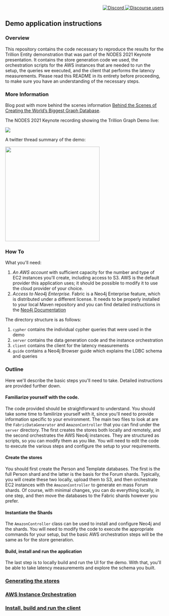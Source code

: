 <p align="right">
  <a href="https://discord.gg/neo4j">
    <img alt="Discord" src="https://img.shields.io/discord/787399249741479977?logo=discord&logoColor=white">
  </a>
  <a href="https://community.neo4j.com">
    <img alt="Discourse users" src="https://img.shields.io/discourse/users?logo=discourse&server=https%3A%2F%2Fcommunity.neo4j.com">
  </a>
</p>

## Demo application instructions

### Overview

This repository contains the code necessary to reproduce the results for the Trillion Entity demonstration that was part of the NODES 2021 Keynote presentation. It contains the store generation code we used, the orchestration scripts for the AWS instances that are needed to run the setup, the queries we executed, and the client that performs the latency measurements. Please read this README in its entirety before proceeding, to make sure you have an understanding of the necessary steps.

### More Information

Blog post with more behind the scenes information <a href="https://medium.com/neo4j/behind-the-scenes-of-creating-the-worlds-biggest-graph-database-cd22f477c843"  target="_blank">Behind the Scenes of Creating the World’s Biggest Graph Database</a>.

The NODES 2021 Keynote recording showing the Trillion Graph Demo live:

<div><a href="https://www.youtube.com/watch?v=4ZCs83_iHU8&t=2874s" target="_blank"><img src="https://user-images.githubusercontent.com/67427/123327197-73a5d780-d53a-11eb-94d4-c069328fa562.png"/></a></div>

A twitter thread summary of the demo:

<div><a href="https://twitter.com/emileifrem/status/1405528420402925575" target="_blank"><img width="300px" src="https://user-images.githubusercontent.com/67427/123326591-b6b37b00-d539-11eb-8086-3fdf25dfa92d.png"></a></div>

### How To

What you'll need:

1. _An AWS account_ with sufficient capacity for the number and type of EC2 instances you'll create, including access to S3. AWS is the default provider this application uses; it should be possible to modify it to use the cloud provider of your choice.
2. _Access to Neo4j Enterprise._ Fabric is a Neo4j Enterprise feature, which is distributed under a different license. It needs to be properly installed to your local Maven repository and you can find detailed instructions in the [Neo4j Documentation](https://neo4j.com/docs/java-reference/current/java-embedded/include-neo4j/)

The directory structure is as follows:

1. `cypher` contains the individual cypher queries that were used in the demo
2. `server` contains the data generation code and the instance orchestration
3. `client` contains the client for the latency measurements
4. `guide` contains a Neo4j Browser guide which explains the LDBC schema and queries

### Outline

Here we'll describe the basic steps you'll need to take. Detailed instructions are provided further down.

#### Familiarize yourself with the code.

The code provided should be straightforward to understand. You should take some time to familirize yourself with it, since you'll need to provide information specific to your environment. The main two files to look at are the `FabricDataGenerator` and `AmazonController` that you can find under the `server` directory. The first creates the stores both locally and remotely, and the second orchestrates the AWS Neo4j instances. They are structured as scripts, so you can modify them as you like. You will need to edit the code to execute the various steps and configure the setup to your requirements.

#### Create the stores

You should first create the Person and Template databases. The first is the full Person shard and the latter is the basis for the Forum shards. Typically, you will create these two locally, upload them to S3, and then orchestrate EC2 instances with the `AmazonController` to generate en mass Forum shards. Of course, with minimal changes, you can do everything locally, in one step, and then move the databases to the Fabric shards however you prefer.

#### Instantiate the Shards

The `AmazonController` class can be used to install and configure Neo4j and the shards. You will need to modify the code to execute the appropriate commands for your setup, but the basic AWS orchestration steps will be the same as for the store generation.

#### Build, install and run the application

The last step is to locally build and run the UI for the demo. With that, you'll be able to take latency measurements and explore the schema you built.


### [Generating the stores](stores.md)


### [AWS Instance Orchestration](orchestration.md)


### [Install, build and run the client](client.md)
